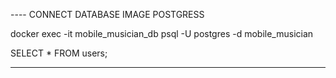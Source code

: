 ---- CONNECT DATABASE IMAGE POSTGRESS

docker exec -it mobile_musician_db psql -U postgres -d mobile_musician

SELECT * FROM users;


---- 